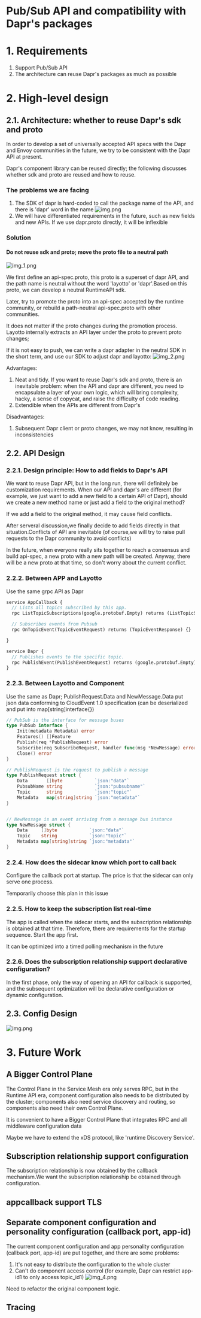 # Pub/Sub API and compatibility with Dapr's packages
# 1. Requirements
1. Support Pub/Sub API
2. The architecture can reuse Dapr's packages as much as possible

# 2. High-level design
## 2.1. Architecture: whether to reuse Dapr's sdk and proto
In order to develop a set of universally accepted API specs with the Dapr and Envoy communities in the future, we try to be consistent with the Dapr API at present.

Dapr's component library can be reused directly; the following discusses whether sdk and proto are reused and how to reuse.

### The problems we are facing

1. The SDK of dapr is hard-coded to call the package name of the API, and there is 'dapr' word in the name
   ![img.png](/img/mq/design/img.png)
2. We will have differentiated requirements in the future, such as new fields and new APIs. If we use dapr.proto directly, it will be inflexible
### Solution

#### Do not reuse sdk and proto; move the proto file to a neutral path
![img_1.png](/img/mq/design/img_1.png)

We first define an api-spec.proto, this proto is a superset of dapr API, and the path name is neutral without the word 'layotto' or 'dapr'.Based on this proto, we can develop a neutral RuntimeAPI sdk.

Later, try to promote the proto into an api-spec accepted by the runtime community, or rebuild a path-neutral api-spec.proto with other communities.

It does not matter if the proto changes during the promotion process. Layotto internally extracts an API layer under the proto to prevent proto changes;

If it is not easy to push, we can write a dapr adapter in the neutral SDK in the short term, and use our SDK to adjust dapr and layotto:
![img_2.png](/img/mq/design/img_2.png)

Advantages:

1. Neat and tidy. If you want to reuse Dapr's sdk and proto, there is an inevitable problem: when the API and dapr are different, you need to encapsulate a layer of your own logic, which will bring complexity, hacky, a sense of copycat, and raise the difficulty of code reading.
1. Extendible when the APIs are different from Dapr's

Disadvantages:

1. Subsequent Dapr client or proto changes, we may not know, resulting in inconsistencies


## 2.2. API Design
### 2.2.1. Design principle: How to add fields to Dapr's API
We want to reuse Dapr API, but in the long run, there will definitely be customization requirements. When our API and dapr's are different (for example, we just want to add a new field to a certain API of Dapr), should we create a new method name or just add a field to the original method?

If we add a field to the original method, it may cause field conflicts.

After serveral discussion,we finally decide to add fields directly in that situation.Conflicts of API are inevitable (of course,we will try to raise pull requests to the Dapr community to avoid conflicts)

In the future, when everyone really sits together to reach a consensus and build api-spec, a new proto with a new path will be created. Anyway, there will be a new proto at that time, so don't worry about the current conflict.

### 2.2.2. Between APP and Layotto
Use the same grpc API as Dapr

```protobuf
service AppCallback {
  // Lists all topics subscribed by this app.
  rpc ListTopicSubscriptions(google.protobuf.Empty) returns (ListTopicSubscriptionsResponse) {}

  // Subscribes events from Pubsub
  rpc OnTopicEvent(TopicEventRequest) returns (TopicEventResponse) {}

}
```

```protobuf
service Dapr {
  // Publishes events to the specific topic.
  rpc PublishEvent(PublishEventRequest) returns (google.protobuf.Empty) {}
}

```

### 2.2.3. Between Layotto and Component
Use the same as Dapr;
PublishRequest.Data and NewMessage.Data put json data conforming to CloudEvent 1.0 specification (can be deserialized and put into map[string]interface{})

```go
// PubSub is the interface for message buses
type PubSub interface {
	Init(metadata Metadata) error
	Features() []Feature
	Publish(req *PublishRequest) error
	Subscribe(req SubscribeRequest, handler func(msg *NewMessage) error) error
	Close() error
}

// PublishRequest is the request to publish a message
type PublishRequest struct {
	Data       []byte            `json:"data"`
	PubsubName string            `json:"pubsubname"`
	Topic      string            `json:"topic"`
	Metadata   map[string]string `json:"metadata"`
}


// NewMessage is an event arriving from a message bus instance
type NewMessage struct {
	Data     []byte            `json:"data"`
	Topic    string            `json:"topic"`
	Metadata map[string]string `json:"metadata"`
}

```

### 2.2.4. How does the sidecar know which port to call back

Configure the callback port at startup. The price is that the sidecar can only serve one process.

Temporarily choose this plan in this issue

### 2.2.5. How to keep the subscription list real-time

The app is called when the sidecar starts, and the subscription relationship is obtained at that time. Therefore, there are requirements for the startup sequence. Start the app first.

It can be optimized into a timed polling mechanism in the future

### 2.2.6. Does the subscription relationship support declarative configuration?

In the first phase, only the way of opening an API for callback is supported, and the subsequent optimization will be declarative configuration or dynamic configuration.

## 2.3. Config Design
![img.png](/img/mq/design/config.png)

# 3. Future Work
## A Bigger Control Plane

The Control Plane in the Service Mesh era only serves RPC, but in the Runtime API era, component configuration also needs to be distributed by the cluster; components also need service discovery and routing, so components also need their own Control Plane.

It is convenient to have a Bigger Control Plane that integrates RPC and all middleware configuration data

Maybe we have to extend the xDS protocol, like 'runtime Discovery Service'.

## Subscription relationship support configuration

The subscription relationship is now obtained by the callback mechanism.We want the subscription relationship be obtained through configuration.

## appcallback support TLS


## Separate component configuration and personality configuration (callback port, app-id)
The current component configuration and app personality configuration (callback port, app-id) are put together, and there are some problems:

1. It's not easy to distribute the configuration to the whole cluster
1. Can't do component access control (for example, Dapr can restrict app-id1 to only access topic_id1)
![img_4.png](/img/mq/design/img_4.png)

Need to refactor the original component logic.

## Tracing
